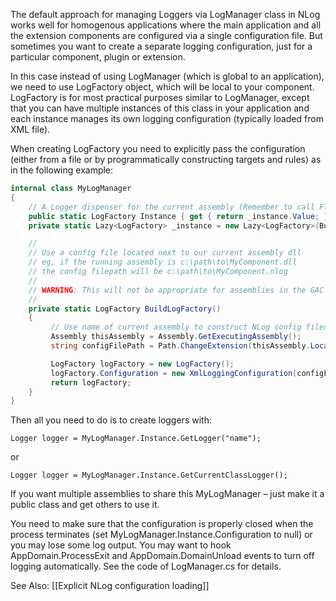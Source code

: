 The default approach for managing Loggers via LogManager class in NLog works well for homogenous applications where the main application and all the extension components are configured via a single configuration file. But sometimes you want to create a separate logging configuration, just for a particular component, plugin or extension.

In this case instead of using LogManager (which is global to an application), we need to use LogFactory object, which will be local to your component. LogFactory is for most practical purposes similar to LogManager, except that you can have multiple instances of this class in your application and each instance manages its own logging configuration (typically loaded from XML file).

When creating LogFactory you need to explicitly pass the configuration (either from a file or by programmatically constructing targets and rules) as in the following example:
```csharp
internal class MyLogManager 
{ 
    // A Logger dispenser for the current assembly (Remember to call Flush on application exit)
    public static LogFactory Instance { get { return _instance.Value; } }
    private static Lazy<LogFactory> _instance = new Lazy<LogFactory>(BuildLogFactory);

    // 
    // Use a config file located next to our current assembly dll 
    // eg, if the running assembly is c:\path\to\MyComponent.dll 
    // the config filepath will be c:\path\to\MyComponent.nlog 
    // 
    // WARNING: This will not be appropriate for assemblies in the GAC 
    // 
    private static LogFactory BuildLogFactory()
    {
         // Use name of current assembly to construct NLog config filename 
         Assembly thisAssembly = Assembly.GetExecutingAssembly(); 
         string configFilePath = Path.ChangeExtension(thisAssembly.Location, ".nlog"); 

         LogFactory logFactory = new LogFactory();
         logFactory.Configuration = new XmlLoggingConfiguration(configFilePath, true, logFactory); 
         return logFactory;
    }
}
```
Then all you need to do is to create loggers with:

`Logger logger = MyLogManager.Instance.GetLogger("name");`

or

`Logger logger = MyLogManager.Instance.GetCurrentClassLogger();`

If you want multiple assemblies to share this MyLogManager – just make it a public class and get others to use it.

You need to make sure that the configuration is properly closed when the process terminates (set MyLogManager.Instance.Configuration to null) or you may lose some log output. You may want to hook AppDomain.ProcessExit and AppDomain.DomainUnload events to turn off logging automatically. See the code of LogManager.cs for details.

See Also: [[Explicit NLog configuration loading]]
